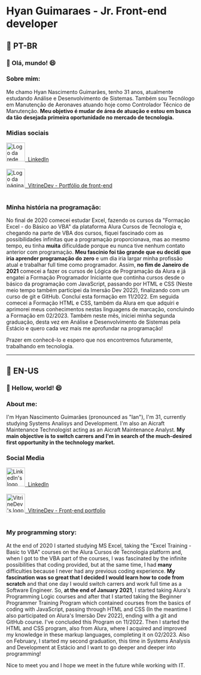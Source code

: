 Hyan Guimaraes - Jr. Front-end developer
===

💬 PT-BR
---

### 👋 Olá, mundo! 😄

### Sobre mim:
Me chamo Hyan Nascimento Guimarães, tenho 31 anos, atualmente estudando Análise e Desenvolvimento de Sistemas. Também sou Tecnólogo em Manutenção de Aeronaves atuando hoje como Controlador Técnico de Manutenção. **Meu objetivo é mudar de área de atuação e estou em busca da tão desejada primeira oportunidade no mercado de tecnologia.**

### Midias sociais
<a href="https://br.linkedin.com/in/hyanguimaraes"><img src="https://cdn.icon-icons.com/icons2/3041/PNG/512/linkedin_logo_icon_189225.png" alt="Logo da rede social LinkedIn" height=50px>&nbsp;&nbsp;LinkedIn</a><br><br>
<a href="https://cursos.alura.com.br/vitrinedev/hyangt"><img src="https://cursos.alura.com.br/assets/images/vitrine/logo-vitrinedev.svg" alt="Logo da página VitrineDev" height=50px>&nbsp;&nbsp;VitrineDev - Portfólio de front-end</a><br><br>

### Minha história na programação:
No final de 2020 comecei estudar Excel, fazendo os cursos da "Formação Excel - do Básico ao VBA" da plataforma Alura Cursos de Tecnologia e, chegando na parte de VBA dos cursos, fiquei fascinado com as possibilidades infinitas que a programação proporcionava, mas ao mesmo tempo, eu tinha **muita** dificuldade porque eu nunca tive nenhum contato anterior com programação.
**Meu fascínio foi tão grande que eu decidi que iria aprender programação do zero** e um dia iria largar minha profissão atual e trabalhar full time como programador. Assim, **no fim de Janeiro de 2021** comecei a fazer os cursos de Lógica de Programação da Alura e já engatei a Formação Programador Iniciante que continha cursos desde o básico da programação com JavaScript, passando por HTML e CSS (Neste meio tempo também participei da Imersão Dev 2022), finalizando com um curso de git e GitHub. Concluí esta formação em 11/2022.
Em seguida comecei a Formação HTML e CSS, também da Alura em que adquiri e aprimorei meus conhecimentos nestas linguagens de marcação, concluindo a Formação em 02/2023. Também neste mês, iniciei minha segunda graduação, desta vez em Análise e Desenvolvimento de Sistemas pela Estácio e quero cada vez mais me aprofundar na programação!

Prazer em conhecê-lo e espero que nos encontremos futuramente, trabalhando em tecnologia.

---

💬 EN-US
---

### 👋 Hellow, world! 😄

### About me:
I'm Hyan Nascimento Guimarães (pronounced as "Ian"), I'm 31, currently studying Systems Analisys and Development. I'm also an Aicraft Maintenance Technologist acting as an Aicraft Maintenance Analyst. **My main objective is to switch carrers and I'm in search of the much-desired first opportunity in the technology market.**

### Social Media
<a href="https://br.linkedin.com/in/hyanguimaraes"><img src="https://cdn.icon-icons.com/icons2/3041/PNG/512/linkedin_logo_icon_189225.png" alt="LinkedIn's logo" height=50px>&nbsp;&nbsp;LinkedIn</a><br><br>
<a href="https://cursos.alura.com.br/vitrinedev/hyangt"><img src="https://cursos.alura.com.br/assets/images/vitrine/logo-vitrinedev.svg" alt="VitrineDev's logo" height=50px>&nbsp;&nbsp;VitrineDev - Front-end portfolio</a><br><br>

### My programming story:
At the end of 2020 I started studying MS Excel, taking the "Excel Training - Basic to VBA" courses on the Alura Cursos de Tecnologia platform and, when I got to the VBA part of the courses, I was fascinated by the infinite possibilities that coding provided, but at the same time, I had **many** difficulties because I never had any previous coding experience.
**My fascination was so great that I decided I would learn how to code from scratch** and that one day I would switch carrers and work full time as a Software Engineer. So, **at the end of January 2021**, I started taking Alura's Programming Logic courses and after that I started taking the Beginner Programmer Training Program which contained courses from the basics of coding with JavaScript, passing through HTML and CSS (In the meantime I also participated on Alura's Imersão Dev 2022), ending with a git and GitHub course. I've concluded this Program on 11/2022. Then I started the HTML and CSS program, also from Alura, where I acquired and improved my knowledge in these markup languages, completing it on 02/2023. Also on February, I started my second graduation, this time in Systems Analysis and Development at Estácio and I want to go deeper and deeper into programming!

Nice to meet you and I hope we meet in the future while working with IT.
